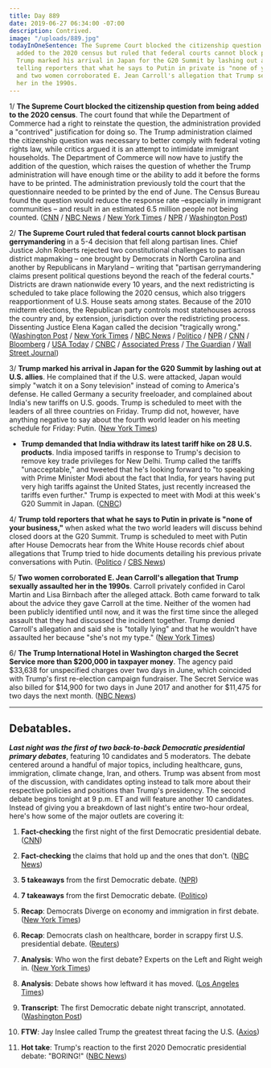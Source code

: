 ```yaml
---
title: Day 889
date: 2019-06-27 06:34:00 -07:00
description: Contrived.
image: "/uploads/889.jpg"
todayInOneSentence: The Supreme Court blocked the citizenship question from being
  added to the 2020 census but ruled that federal courts cannot block partisan gerrymandering;
  Trump marked his arrival in Japan for the G20 Summit by lashing out at U.S. allies,
  telling reporters that what he says to Putin in private is "none of your business";
  and two women corroborated E. Jean Carroll's allegation that Trump sexually assaulted
  her in the 1990s.
---
```


1/ **The Supreme Court blocked the citizenship question from being added to the 2020 census**. The court found that while the Department of Commerce had a right to reinstate the question, the administration provided a "contrived" justification for doing so. The Trump administration claimed the citizenship question was necessary to better comply with federal voting rights law, while critics argued it is an attempt to intimidate immigrant households. The Department of Commerce will now have to justify the addition of the question, which raises the question of whether the Trump administration will have enough time or the ability to add it before the forms have to be printed. The administration previously told the court that the questionnaire needed to be printed by the end of June. The Census Bureau found the question would reduce the response rate –especially in immigrant communities – and result in an estimated 6.5 million people not being counted. ([CNN](https://www.cnn.com/2019/06/27/politics/census-supreme-court/index.html) / [NBC News](https://www.nbcnews.com/politics/supreme-court/supreme-court-tosses-citizenship-question-2020-census-forms-victory-democratic-n1014651) / [New York Times](https://www.nytimes.com/2019/06/27/us/politics/census-citizenship-question-supreme-court.html) / [NPR](https://www.npr.org/2019/06/27/717635291/supreme-court-leaves-citizenship-question-blocked-from-2020-census) / [Washington Post](https://www.washingtonpost.com/news/politics/wp/2019/06/27/in-mixed-ruling-supreme-court-blocks-census-citizenship-question-for-now-calling-trump-administrations-explanation-contrived/))

2/ **The Supreme Court ruled that federal courts cannot block partisan gerrymandering** in a 5-4 decision that fell along partisan lines. Chief Justice John Roberts rejected two constitutional challenges to partisan district mapmaking – one brought by Democrats in North Carolina and another by Republicans in Maryland – writing that "partisan gerrymandering claims present political questions beyond the reach of the federal courts." Districts are drawn nationwide every 10 years, and the next redistricting is scheduled to take place following the 2020 census, which also triggers reapportionment of U.S. House seats among states. Because of the 2010 midterm elections, the Republican party controls most statehouses across the country and, by extension, jurisdiction over the redistricting process. Dissenting Justice Elena Kagan called the decision "tragically wrong." ([Washington Post](https://www.washingtonpost.com/politics/courts_law/supreme-court-says-federal-courts-dont-have-a-role-in-deciding-partisan-gerrymandering-claims/2019/06/27/2fe82340-93ab-11e9-b58a-a6a9afaa0e3e_story.html) / [New York Times](https://www.nytimes.com/2019/06/27/us/politics/supreme-court-says-constitution-does-not-bar-partisan-gerrymandering.html) / [NBC News](https://www.nbcnews.com/politics/supreme-court/supreme-court-allows-gerrymandering-north-carolina-maryland-n1014656) / [Politico](https://www.politico.com/story/2019/06/27/supreme-court-gerrymandering-ruling-1385302) / [NPR](https://www.npr.org/2019/06/27/731847977/supreme-court-rules-partisan-gerrymandering-is-beyond-the-reach-of-federal-court) / [CNN](https://www.cnn.com/2019/06/27/politics/partisan-gerrymandering-supreme-court/index.html) / [Bloomberg](https://www.bloomberg.com/news/articles/2019-06-27/voting-maps-can-t-be-challenged-as-too-partisan-top-court-says-jxequuv4) / [USA Today](https://www.usatoday.com/story/news/politics/2019/06/27/supreme-court-allows-republican-democratic-partisan-election-maps/1290693001/) / [CNBC](https://www.cnbc.com/2019/06/27/supreme-court-decides-that-courts-cannot-block-gerrymandering.html) / [Associated Press](https://apnews.com/4156cf044e314b5bb9f2d0a99f4bc2b2) / [The Guardian](https://www.theguardian.com/law/2019/jun/27/supreme-court-gerrymandering-ruling-verdict-constutition-districting) / [Wall Street Journal](https://www.wsj.com/articles/supreme-court-political-gerrymander-ruling-11561642594))

3/ **Trump marked his arrival in Japan for the G20 Summit by lashing out at U.S. allies**. He complained that if the U.S. were attacked, Japan would simply "watch it on a Sony television" instead of coming to America's defense. He called Germany a security freeloader, and complained about India's new tariffs on U.S. goods. Trump is scheduled to meet with the leaders of all three countries on Friday. Trump did not, however, have anything negative to say about the fourth world leader on his meeting schedule for Friday: Putin. ([New York Times](https://www.nytimes.com/2019/06/27/world/asia/trump-g20.html))

* **Trump demanded that India withdraw its latest tariff hike on 28 U.S. products**. India imposed tariffs in response to Trump's decision to remove key trade privileges for New Delhi. Trump called the tariffs "unacceptable," and tweeted that he's looking forward to "to speaking with Prime Minister Modi about the fact that India, for years having put very high tariffs against the United States, just recently increased the tariffs even further." Trump is expected to meet with Modi at this week's G20 Summit in Japan. ([CNBC](https://www.cnbc.com/2019/06/27/us-india-trade-donald-trump-on-indias-tariff-hike-on-us-goods.html))

4/ **Trump told reporters that what he says to Putin in private is "none of your business,"** when asked what the two world leaders will discuss behind closed doors at the G20 Summit. Trump is scheduled to meet with Putin after House Democrats hear from the White House records chief about allegations that Trump tried to hide documents detailing his previous private conversations with Putin. ([Politico](https://www.politico.com/story/2019/06/26/donald-trump-vladimir-putin-g-20-1384037) / [CBS News](https://www.cbsnews.com/news/trump-leaves-for-asia-trip-g20-today-2019-06-26-live-updates/))

5/ **Two women corroborated E. Jean Carroll's allegation that Trump sexually assaulted her in the 1990s**. Carroll privately confided in Carol Martin and Lisa Birnbach after the alleged attack. Both came forward to talk about the advice they gave Carroll at the time. Neither of the women had been publicly identified until now, and it was the first time since the alleged assault that they had discussed the incident together. Trump denied Carroll's allegation and said she is "totally lying" and that he wouldn't have assaulted her because "she's not my type." ([New York Times](https://www.nytimes.com/2019/06/27/us/politics/jean-carroll-trump-sexual-assault.html))

6/ **The Trump International Hotel in Washington charged the Secret Service more than $200,000 in taxpayer money**. The agency paid $33,638 for unspecified charges over two days in June, which coincided with Trump's first re-election campaign fundraiser. The Secret Service was also billed for $14,900 for two days in June 2017 and another for $11,475 for two days the next month. ([NBC News](https://www.nbcnews.com/news/all/trump-hotel-washington-charged-secret-service-200-000-president-s-n1022641))

---

## Debatables.

***Last night was the first of two back-to-back Democratic presidential primary debates***, featuring 10 candidates and 5 moderators. The debate centered around a handful of major topics, including healthcare, guns, immigration, climate change, Iran, and others. Trump was absent from most of the discussion, with candidates opting instead to talk more about their respective policies and positions than Trump's presidency. The second debate begins tonight at 9 p.m. ET and will feature another 10 candidates. Instead of giving you a breakdown of last night's entire two-hour ordeal, here's how some of the major outlets are covering it:

 1. **Fact-checking** the first night of the first Democratic presidential debate. ([CNN](https://www.cnn.com/2019/06/26/politics/democratic-debate-fact-check-night-1/index.html))

 2. **Fact-checking** the claims that hold up and the ones that don't. ([NBC News](https://www.nbcnews.com/politics/elections/fact-checking-first-democratic-debate-night-one-what-s-true-n1022446))

 3. **5 takeaways** from the first Democratic debate. ([NPR](https://www.npr.org/2019/06/27/736451302/5-takeaways-from-the-first-democratic-debate))

 4. **7 takeaways** from the first Democratic debate. ([Politico](https://www.politico.com/story/2019/06/27/democratic-debate-results-1385018))

 5. **Recap**: Democrats Diverge on economy and immigration in first debate. ([New York Times](https://www.nytimes.com/2019/06/26/us/politics/democratic-debate-2020.html))

 6. **Recap**: Democrats clash on healthcare, border in scrappy first U.S. presidential debate. ([Reuters](https://www.reuters.com/article/us-usa-election-debate-idUSKCN1TR168))

 7. **Analysis**: Who won the first debate? Experts on the Left and Right weigh in. ([New York Times](https://www.nytimes.com/2019/06/27/us/politics/democratic-debate-winners-losers.html))

 8. **Analysis**: Debate shows how leftward it has moved. ([Los Angeles Times](https://www.latimes.com/politics/la-na-pol-2020-democratic-debate-miami-analysis-20190626-story.html))

 9. **Transcript**: The first Democratic debate night transcript, annotated. ([Washington Post](https://www.washingtonpost.com/politics/2019/06/27/transcript-night-one-first-democratic-debate-annotated/))

10. **FTW**: Jay Inslee called Trump the greatest threat facing the U.S. ([Axios](https://www.axios.com/democratic-debates-geopolitical-threat-china-iran-climate-trump-6740bd14-d961-4c19-ac17-9d7cfddfd4a2.html))

11. **Hot take**: Trump's reaction to the first 2020 Democratic presidential debate: "BORING!" ([NBC News](https://www.nbcnews.com/politics/2020-election/trump-slams-democratic-debate-n1022426))